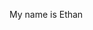 My name is Ethan

<!---
ebluke/ebluke is a ✨ special ✨ repository because its `README.md` (this file) appears on your GitHub profile.
You can click the Preview link to take a look at your changes.
--->
